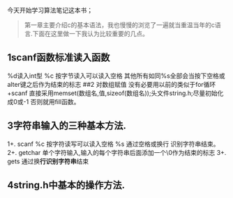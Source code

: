 今天开始学习算法笔记这本书；
>第一章主要介绍c的基本语法，我也慢慢的浏览了一遍就当重温当年的c语言.下面在这里做一下我认为比较重要的几点。
## 1scanf函数标准读入函数 
  %d读入int型 %c 按字节读入可以读入空格 其他所有如同%s全部会当按下空格或alter键之后作为结束的标志
##2 对数组赋值 没有必要用以前的类似于for循环+scanf 直接采用memset(数组名,值,sizeof(数组名));头文件string.h;尽量初始化成0或-1 否则就用fill函数。
## 3字符串输入的三种基本方法.
1+. scanf %c 按字符读写可以读入空格 %s 通过空格或换行 识别字符串结束。
2+. getchar 单个字符输入,输入的每个字符串后面添加一个\0作为结束的标志
3+. gets 通过换**行识别字符串**结束
## 4string.h中基本的操作方法.
